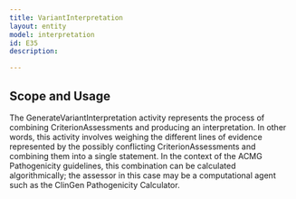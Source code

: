 ```yaml
---
title: VariantInterpretation
layout: entity
model: interpretation
id: E35
description: 

---
```


Scope and Usage
---------------

The GenerateVariantInterpretation activity represents the process of combining CriterionAssessments and producing an interpretation.   In other words, this activity involves weighing the different lines of evidence represented by the possibly conflicting CriterionAssessments and combining them into a single statement. In the context of the ACMG Pathogenicity guidelines, this combination can be calculated algorithmically; the assessor in this case may be a computational agent such as the ClinGen Pathogenicity Calculator.

